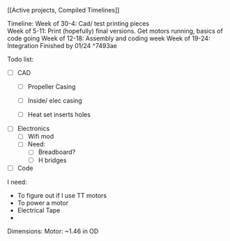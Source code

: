 
[[Active projects, Compiled Timelines]]

Timeline: 
	Week of 30-4: Cad/ test printing pieces 	
	Week of 5-11: Print (hopefully) final versions. Get motors running, basics of code going
	Week of 12-18: Assembly and coding week
	Week of 19-24: Integration 
	Finished by 01/24 ^7493ae

Todo list:
- [ ] CAD 
	- [ ] Propeller Casing
	- [ ] Inside/ elec casing
	- [ ] Heat set inserts holes



- [ ] Electronics
	- [ ] Wifi mod
	- [ ] Need:
		- [ ] Breadboard?
		- [ ] H bridges
- [ ] Code

I need:
- To figure out if I use TT motors
- To power a motor
- Electrical Tape
- 


Dimensions:
	Motor: 
		~1.46 in OD

